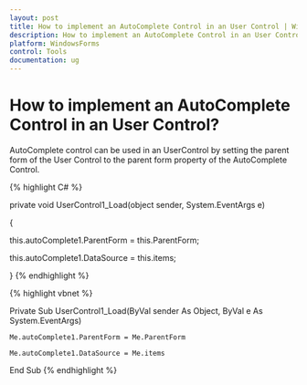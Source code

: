 ```yaml
---
layout: post
title: How to implement an AutoComplete Control in an User Control | WindowsForms | Syncfusion
description: How to implement an AutoComplete Control in an User Control
platform: WindowsForms
control: Tools
documentation: ug
---
```




# How to implement an AutoComplete Control in an User Control?

AutoComplete control can be used in an UserControl by setting the parent form of the User Control to the parent form property of the AutoComplete Control. 



{% highlight C# %}

private void UserControl1_Load(object sender, System.EventArgs e) 

{  

this.autoComplete1.ParentForm = this.ParentForm;  

this.autoComplete1.DataSource = this.items; 

} 
{% endhighlight %}





{% highlight vbnet %}


Private Sub UserControl1_Load(ByVal sender As Object, ByVal e As System.EventArgs)

    Me.autoComplete1.ParentForm = Me.ParentForm

    Me.autoComplete1.DataSource = Me.items

End Sub
{% endhighlight %}